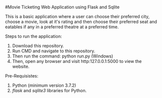 #Movie Ticketing Web Application using Flask and Sqlite

This is a basic application where a user can choose their preferred city, choose a movie, look at it's rating and then choose their preferred seat and eatables if any in a preferred theatre at a preferred time.

Steps to run the application:
1. Download this repository.
2. Run CMD and navigate to this repository.
3. Then run the command: python run.py (Windows)
4. Then, open any browser and visit http:127.0.0.1:5000 to view the website.

Pre-Requisistes:
1. Python (minimum version 3.7.2)
2. _flask_ and _sqlite3_ libraries for Python.